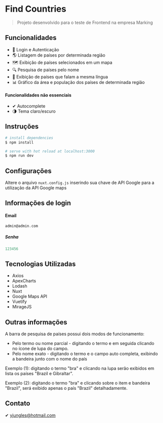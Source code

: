 # Find Countries

> Projeto desenvolvido para o teste de Frontend na empresa Marking

## Funcionalidades

- 🔐 Login e Autenticação
- 🌎 Listagem de países por determinada região
- 🗺 Exibição de países selecionados em um mapa
- 🔍 Pesquisa de países pelo nome
- 💬 Exibição de países que falam a mesma língua
- 📊 Gráfico da área e população dos países de determinada região
#### Funcionalidades não essenciais
- ✔ Autocomplete
- 🌗 Tema claro/escuro

## Instruções

```bash
# install dependencies
$ npm install

# serve with hot reload at localhost:3000
$ npm run dev

```
## Configurações
Altere o arquivo ```nuxt.config.js``` inserindo sua chave de API Google para a utilização da API Google maps 

## Informações de login
#### Email 
```c
admin@admin.com
```
##### Senha 
```c
123456
```

## Tecnologias Utilizadas

- Axios 
- ApexCharts
- Lodash
- Nuxt
- Google Maps API
- Vuetify
- MirageJS

## Outras informações

A barra de pesquisa de países possui dois modos de funcionamento:
- Pelo termo ou nome parcial - digitando o termo e em seguida clicando no ícone de lupa do campo.
- Pelo nome exato - digitando o termo e o campo auto completa, exibindo a bandeira junto com o nome do país

Exemplo (1): digitando o termo "bra" e clicando na lupa serão exibidos em lista os países "Brazil e Gibraltar".

Exemplo (2): digitando o termo "bra" e clicando sobre o item e bandeira "Brazil", será exibido apenas o país "Brazil" detalhadamente.

## Contato
✔ yjungles@hotmail.com
